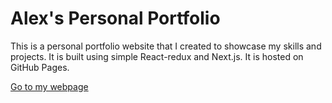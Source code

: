 # Alex's Personal Portfolio

This is a personal portfolio website that I created to showcase my skills and projects. It is built using simple React-redux and Next.js. It is hosted on GitHub Pages.

[Go to my webpage](https://alexhe-software-developer.vercel.app)
